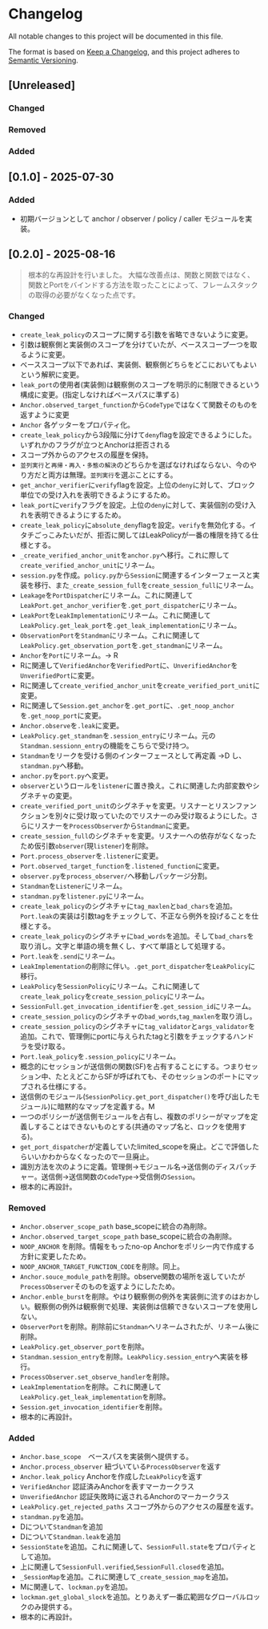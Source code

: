 
# Changelog

All notable changes to this project will be documented in this file.

The format is based on [Keep a Changelog](https://keepachangelog.com/en/1.0.0/),
and this project adheres to [Semantic Versioning](https://semver.org/spec/v2.0.0.html).

<!-- Template for reference -->
<!--
### Added
- 新機能や追加された API

### Changed
- 既存の動作・インターフェースの変更（非互換含む）

### Deprecated
- 廃止予定になった機能や API

### Removed
- 完全に削除された機能やコード

### Fixed
- バグ修正や明示的な不具合対応

### Security
- セキュリティ向上や脆弱性修正
-->

## [Unreleased]

### Changed

### Removed

### Added


## [0.1.0] - 2025-07-30

### Added
- 初期バージョンとして anchor / observer / policy / caller モジュールを実装。


## [0.2.0] - 2025-08-16

> 根本的な再設計を行いました。
> 大幅な改善点は、関数と関数ではなく、関数とPortをバインドする方法を取ったことによって、フレームスタックの取得の必要がなくなった点です。

### Changed
- `create_leak_policy`のスコープに関する引数を省略できないように変更。
- 引数は観察側と実装側のスコープを分けていたが、ベーススコープ一つを取るように変更。
- ベーススコープ以下であれば、実装側、観察側どちらをどこにおいてもよいという解釈に変更。
- `leak_port`の使用者(実装側)は観察側のスコープを明示的に制限できるという構成に変更。(指定しなければベースパスに準ずる)
- `Anchor.observed_target_function`から`CodeType`ではなくて関数そのものを返すように変更
- `Anchor` 各ゲッターをプロパティ化。
- `create_leak_policy`から3段階に分けて`deny`flagを設定できるようにした。いずれかのフラグが立つとAnchorは拒否される
- スコープ外からのアクセスの履歴を保持。
- `並列実行`と`再帰・再入・多態の解決`のどちらかを選ばなければならない、今のやり方だと両方は無理。`並列実行`を選ぶことにする。
- `get_anchor_verifier`に`verify`flagを設定。上位の`deny`に対して、ブロック単位での受け入れを表明できるようにするため。
- `leak_port`に`verify`フラグを設定。上位の`deny`に対して、実装個別の受け入れを表明できるようにするため。
- `create_leak_policy`に`absolute_deny`flagを設定。`verify`を無効化する。イタチごっこみたいだが、拒否に関してはLeakPolicyが一番の権限を持てる仕様とする。
- `_create_verified_anchor_unit`を`anchor.py`へ移行。これに際して`create_verified_anchor_unit`にリネーム。
- `session.py`を作成。`policy.py`から`Session`に関連するインターフェースと実装を移行、また`_create_session_full`を`create_session_full`にリネーム。
- `Leakage`を`PortDispatcher`にリネーム。これに関連して`LeakPort.get_anchor_verifier`を`.get_port_dispatcher`にリネーム。
- `LeakPort`を`LeakImplementation`にリネーム。これに関連して`LeakPolicy.get_leak_port`を`.get_leak_implementation`にリネーム。
- `ObservationPort`を`Standman`にリネーム。これに関連して`LeakPolicy.get_observation_port`を`.get_standman`にリネーム。
- `Anchor`を`Port`にリネーム。-> R
- Rに関連して`VerifiedAnchor`を`VerifiedPort`に、`UnverifiedAnchor`を`UnverifiedPort`に変更。
- Rに関連して`create_verified_anchor_unit`を`create_verified_port_unit`に変更。
- Rに関連して`Session.get_anchor`を`.get_port`に、`.get_noop_anchor`を`.get_noop_port`に変更。
- `Anchor.observe`を`.leak`に変更。
- `LeakPolicy.get_standman`を`.session_entry`にリネーム。元の`Standman.sessionn_entry`の機能をこちらで受け持つ。
- `Standman`をリークを受ける側のインターフェースとして再定義 ->D し、`standman.py`へ移動。
- `anchor.py`を`port.py`へ変更。
- `observer`というロールを`listener`に置き換え。これに関連した内部変数やシグネチャの変更。
- `create_verified_port_unit`のシグネチャを変更。リスナーとリスンファンクションを別々に受け取っていたのでリスナーのみ受け取るようにした。さらにリスナーを`ProcessObserver`から`Standman`に変更。
- `create_session_full`のシグネチャを変更。リスナーへの依存がなくなったため仮引数`observer`(現`listener`)を削除。
- `Port.process_observer`を`.listener`に変更。
- `Port.observed_target_function`を`.listened_function`に変更。
- `observer.py`を`process_observer/`へ移動しパッケージ分割。
- `Standman`を`Listener`にリネーム。
- `standman.py`を`listener.py`にリネーム。
- `create_leak_policy`のシグネチャに`tag_maxlen`と`bad_chars`を追加。`Port.leak`の実装は引数tagをチェックして、不正なら例外を投げることを仕様とする。
- `create_leak_policy`のシグネチャに`bad_words`を追加。そして`bad_chars`を取り消し。文字と単語の境を無くし、すべて単語として処理する。
- `Port.leak`を`.send`にリネーム。
- `LeakImplementation`の削除に伴い。`.get_port_dispatcher`を`LeakPolicy`に移行。
- `LeakPolicy`を`SessionPolicy`にリネーム。これに関連して`create_leak_policy`を`create_session_policy`にリネーム。
- `SessionFull.get_invocation_identifier`を`.get_session_id`にリネーム。
- `create_session_policy`のシグネチャの`bad_words`,`tag_maxlen`を取り消し。
- `create_session_policy`のシグネチャに`tag_validator`と`args_validator`を追加。これで、管理側にportに与えられたtagと引数をチェックするハンドラを受け取る。
- `Port.leak_policy`を`.session_policy`にリネーム。
- 概念的にセッションが送信側の関数(SF)を占有することにする。つまりセッション中、たとえどこからSFが呼ばれても、そのセッションのポートにマップされる仕様にする。
- 送信側のモジュール(`SessionPolicy.get_port_dispatcher()`を呼び出したモジュール)に暗黙的なマップを定義する。M
- 一つのポリシーが送信側モジュールを占有し、複数のポリシーがマップを定義しすることはできないものとする(共通のマップ名と、ロックを使用する)。
- `get_port_dispatcher`が定義していたlimited_scopeを廃止。どこで評価したらいいかわからなくなったので一旦廃止。
- 識別方法を次のように定義。管理側->モジュール名->送信側のディスパッチャー。送信側->送信関数の`CodeType`->受信側の`Session`。
- 根本的に再設計。



### Removed
- `Anchor.observer_scope_path` base_scopeに統合の為削除。
- `Anchor.observed_target_scope_path` base_scopeに統合の為削除。
- `NOOP_ANCHOR` を削除。情報をもったno-op Anchorをポリシー内で作成する方針に変更したため。
- `NOOP_ANCHOR_TARGET_FUNCTION_CODE`を削除。同上。
- `Anchor.souce_module_path`を削除。observe関数の場所を返していたが`ProcessObserver`そのものを返すようにしたため。
- `Anchor.enble_burst`を削除。やはり観察側の例外を実装側に流すのはおかしい。観察側の例外は観察側で処理、実装側は信頼できないスコープを使用しない。
- `ObserverPort`を削除。削除前に`Standman`へリネームされたが、リネーム後に削除。
- `LeakPolicy.get_observer_port`を削除。
- `Standman.session_entry`を削除。`LeakPolicy.session_entry`へ実装を移行。
- `ProcessObserver.set_observe_handler`を削除。
- `LeakImplementation`を削除。これに関連して`LeakPolicy.get_leak_implementation`を削除。
- `Session.get_invocation_identifier`を削除。
- 根本的に再設計。

### Added
- `Anchor.base_scope`　ベースパスを実装側へ提供する。
- `Anchor.process_observer` 紐づいている`ProcessObserver`を返す
- `Anchor.leak_policy` Anchorを作成した`LeakPolicy`を返す
- `VerifiedAnchor` 認証済みAnchorを表すマーカークラス
- `UnverifiedAnchor` 認証失敗時に返されるAnchorのマーカークラス
- `LeakPolicy.get_rejected_paths` スコープ外からのアクセスの履歴を返す。
- `standman.py`を追加。
- Dについて`Standman`を追加
- Dについて`Standman.leak`を追加
- `SessionState`を追加。これに関連して、`SessionFull.state`をプロパティとして追加。
- 上に関連して`SessionFull.verified`,`SessionFull.closed`を追加。
- `_SessionMap`を追加。これに関連して`_create_session_map`を追加。
- Mに関連して、`lockman.py`を追加。
- `lockman.get_global_slock`を追加。とりあえず一番広範囲なグローバルロックのみ提供する。
- 根本的に再設計。
